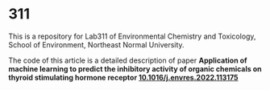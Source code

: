 # 311
This is a repository for Lab311 of Environmental Chemistry and Toxicology, School of Environment, Northeast Normal University.

The code of this article is a detailed description of paper **Application of machine learning to predict the inhibitory activity of organic
chemicals on thyroid stimulating hormone receptor [10.1016/j.envres.2022.113175](https://www.sciencedirect.com/science/article/pii/S0013935122005023)**
